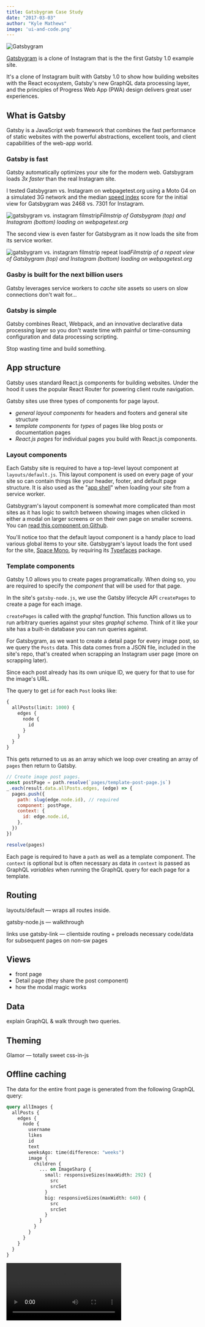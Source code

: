```yaml
---
title: Gatsbygram Case Study
date: "2017-03-03"
author: "Kyle Mathews"
image: 'ui-and-code.png'
---
```


![Gatsbygram](ui-and-code.png)

[Gatsbygram](https://gatsbygram.gatsbyjs.org) is a clone of Instagram
that is the the first Gatsby 1.0 example site.

It's a clone of Instagram built with Gatsby 1.0 to show how
building websites with the React ecosystem, Gatsby's new GraphQL data
processing layer, and the principles of Progress Web App (PWA) design
delivers great user experiences.

## What is Gatsby

Gatsby is a JavaScript web framework that combines the fast performance
of static websites with the powerful abstractions, excellent tools, and
client capabilities of the web-app world.

### Gatsby is fast

Gatsby automatically optimizes your site for the modern web. Gatsbygram
loads *3x faster* than the real Instagram site.

I tested Gatsbygram vs. Instagram on webpagetest.org using a Moto G4 on
a simulated 3G network and the median [speed
index](https://sites.google.com/a/webpagetest.org/docs/using-webpagetest/metrics/speed-index)
score for the initial view for Gatsbygram was 2468 vs. 7301 for Instagram.

![gatsbygram vs. instagram filmstrip](gatsbygram-instagram.png)*Filmstrip of Gatsbygram (top)
and Instagram (bottom) loading on webpagetest.org*

The second view is even faster for Gatsbygram as it now loads the site
from its service worker.

![gatsbygram vs. instagram filmstrip repeat load](gatsbygram-instagram-repeat-load.png)*Filmstrip of a repeat view of Gatsbygram (top)
and Instagram (bottom) loading on webpagetest.org*

### Gasby is built for the next billion users

Gatsby leverages service workers to *cache* site assets so users on
slow connections don't wait for...

### Gatsby is simple

Gatsby combines React, Webpack, and an innovative declarative data
processing layer so you don't waste time with painful or time-consuming
configuration and data processing scripting.

Stop wasting time and build something.

## App structure

Gatsby uses standard React.js components for building websites. Under
the hood it uses the popular React Router for powering client route
navigation.

Gatsby sites use three types of components for page layout.

* *general layout components* for headers and footers and general site
structure
* *template components* for *types* of pages like blog posts or
documentation pages
* *React.js pages* for individual pages you build with React.js
components.

### Layout components

Each Gatsby site is required to have a top-level layout component at
`layouts/default.js`. This layout component is used on every page of
your site so can contain things like your header, footer, and default
page structure. It is also used as the "[app
shell](https://developers.google.com/web/updates/2015/11/app-shell)"
when loading your site from a service worker.

Gatsbygram's layout component is somewhat more complicated than most
sites as it has logic to switch between showing images when clicked in
either a modal on larger screens or on their own page on smaller
screens. You can [read this component on
Github](https://github.com/gatsbyjs/gatsby/blob/1.0/examples/gatsbygram/layouts/default.js).

You'll notice too that the default layout component is a handy place to
load various global items to your site. Gatsbygram's layout loads the
font used for the site, [Space
Mono](https://fonts.google.com/specimen/Space+Mono), by requiring its
[Typefaces](https://github.com/KyleAMathews/typefaces) package.

### Template components

Gatsby 1.0 allows you to create pages programatically. When doing so,
you are required to specify the *component* that will be used for that
page.

In the site's `gatsby-node.js`, we use the Gatsby lifecycle API
`createPages` to create a page for each image.

`createPages` is called with the *graphql* function. This function
allows us to run arbitrary queries against your sites *graphql schema*.
Think of it like your site has a built-in database you can run queries
against.

For Gatsbygram, as we want to create a detail page for every image post,
so we query the `Posts` data. This data comes from a JSON file, included
in the site's repo, that's created when scrapping an Instagram user page
(more on scrapping later).

Since each post already has its own unique ID, we query for that to use
for the image's URL.

The query to get `id` for each `Post` looks like:

```graphql
{
  allPosts(limit: 1000) {
    edges {
      node {
        id
      }
    }
  }
}
```

This gets returned to us as an array which we loop over creating an
array of `pages` then return to Gatsby.

```javascript
// Create image post pages.
const postPage = path.resolve(`pages/template-post-page.js`)
_.each(result.data.allPosts.edges, (edge) => {
  pages.push({
    path: slug(edge.node.id), // required
    component: postPage,
    context: {
      id: edge.node.id,
    },
  })
})

resolve(pages)
```

Each page is required to have a `path` as well as a template component.
The `context` is optional but is often necessary as data in `context` is
passed as GraphQL *variables* when running the GraphQL query for each
page for a template.

## Routing

layouts/default — wraps all routes inside.

gatsby-node.js — walkthrough

links use gatsby-link — clientside routing + preloads necessary
code/data for subsequent pages on non-sw pages

## Views

* front page
* Detail page (they share the post component)
* how the modal magic works

## Data

explain GraphQL & walk through two queries.

## Theming

Glamor — totally sweet css-in-js

## Offline caching

The data for the entire front page is generated from the following
GraphQL query:

```graphql
query allImages {
  allPosts {
    edges {
      node {
        username
        likes
        id
        text
        weeksAgo: time(difference: "weeks")
        image {
          children {
            ... on ImageSharp {
              small: responsiveSizes(maxWidth: 292) {
                src
                srcSet
              }
              big: responsiveSizes(maxWidth: 640) {
                src
                srcSet
              }
            }
          }
        }
      }
    }
  }
}
```

<div>
<video controls="controls" autoplay="true" loop="true">
  <source type="video/mp4" src="/gatsbygram.mp4"></source>
  <p>Your browser does not support the video element.</p>
</video>
</div>

